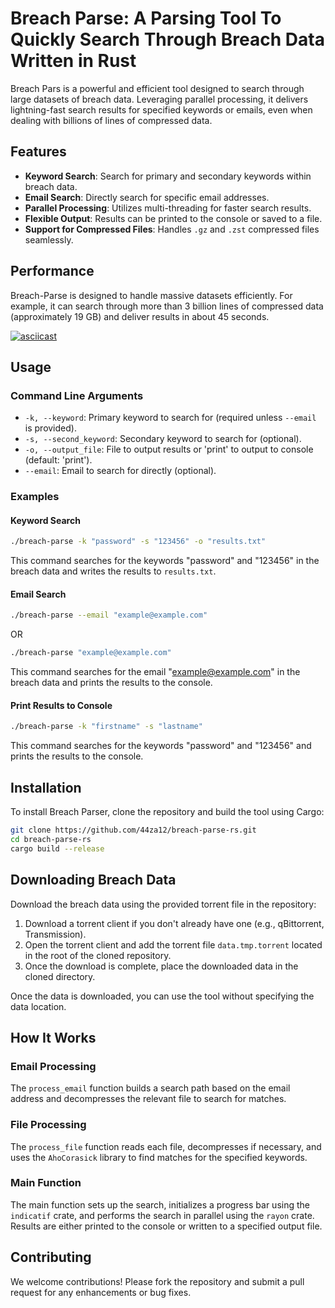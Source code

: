 # Breach Parse: A Parsing Tool To Quickly Search Through Breach Data Written in Rust

Breach Pars is a powerful and efficient tool designed to search through large datasets of breach data. Leveraging parallel processing, it delivers lightning-fast search results for specified keywords or emails, even when dealing with billions of lines of compressed data.

## Features

- **Keyword Search**: Search for primary and secondary keywords within breach data.
- **Email Search**: Directly search for specific email addresses.
- **Parallel Processing**: Utilizes multi-threading for faster search results.
- **Flexible Output**: Results can be printed to the console or saved to a file.
- **Support for Compressed Files**: Handles `.gz` and `.zst` compressed files seamlessly.

## Performance

Breach-Parse is designed to handle massive datasets efficiently. For example, it can search through more than 3 billion lines of compressed data (approximately 19 GB) and deliver results in about 45 seconds. 

[![asciicast](https://asciinema.org/a/ROQDk5AAw62wynxCdgkQwTXjT.svg)](https://asciinema.org/a/ROQDk5AAw62wynxCdgkQwTXjT)

## Usage

### Command Line Arguments

- `-k, --keyword`: Primary keyword to search for (required unless `--email` is provided).
- `-s, --second_keyword`: Secondary keyword to search for (optional).
- `-o, --output_file`: File to output results or 'print' to output to console (default: 'print').
- `--email`: Email to search for directly (optional).

### Examples

#### Keyword Search

```sh
./breach-parse -k "password" -s "123456" -o "results.txt"
```

This command searches for the keywords "password" and "123456" in the breach data and writes the results to `results.txt`.

#### Email Search

```sh
./breach-parse --email "example@example.com"
```

OR

```sh
./breach-parse "example@example.com"
```

This command searches for the email "example@example.com" in the breach data and prints the results to the console.

#### Print Results to Console

```sh
./breach-parse -k "firstname" -s "lastname"
```

This command searches for the keywords "password" and "123456" and prints the results to the console.

## Installation

To install Breach Parser, clone the repository and build the tool using Cargo:

```sh
git clone https://github.com/44za12/breach-parse-rs.git
cd breach-parse-rs
cargo build --release
```

## Downloading Breach Data

Download the breach data using the provided torrent file in the repository:

1. Download a torrent client if you don't already have one (e.g., qBittorrent, Transmission).
2. Open the torrent client and add the torrent file `data.tmp.torrent` located in the root of the cloned repository.
3. Once the download is complete, place the downloaded data in the cloned directory.

Once the data is downloaded, you can use the tool without specifying the data location.

## How It Works

### Email Processing

The `process_email` function builds a search path based on the email address and decompresses the relevant file to search for matches.

### File Processing

The `process_file` function reads each file, decompresses if necessary, and uses the `AhoCorasick` library to find matches for the specified keywords.

### Main Function

The main function sets up the search, initializes a progress bar using the `indicatif` crate, and performs the search in parallel using the `rayon` crate. Results are either printed to the console or written to a specified output file.

## Contributing

We welcome contributions! Please fork the repository and submit a pull request for any enhancements or bug fixes.
